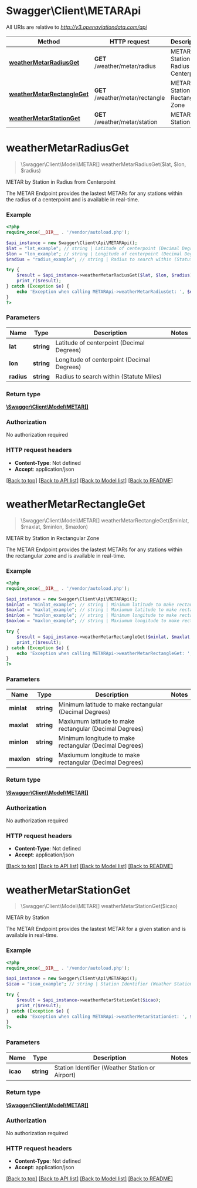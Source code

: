 # Swagger\Client\METARApi

All URIs are relative to *http://v3.openaviationdata.com/api*

Method | HTTP request | Description
------------- | ------------- | -------------
[**weatherMetarRadiusGet**](METARApi.md#weatherMetarRadiusGet) | **GET** /weather/metar/radius | METAR by Station in Radius from Centerpoint
[**weatherMetarRectangleGet**](METARApi.md#weatherMetarRectangleGet) | **GET** /weather/metar/rectangle | METAR by Station in Rectangular Zone
[**weatherMetarStationGet**](METARApi.md#weatherMetarStationGet) | **GET** /weather/metar/station | METAR by Station


# **weatherMetarRadiusGet**
> \Swagger\Client\Model\METAR[] weatherMetarRadiusGet($lat, $lon, $radius)

METAR by Station in Radius from Centerpoint

The METAR Endpoint provides the lastest METARs for any stations within the radius of a centerpoint and is available in real-time.

### Example
```php
<?php
require_once(__DIR__ . '/vendor/autoload.php');

$api_instance = new Swagger\Client\Api\METARApi();
$lat = "lat_example"; // string | Latitude of centerpoint (Decimal Degrees)
$lon = "lon_example"; // string | Longitude of centerpoint (Decimal Degrees)
$radius = "radius_example"; // string | Radius to search within (Statute Miles)

try {
    $result = $api_instance->weatherMetarRadiusGet($lat, $lon, $radius);
    print_r($result);
} catch (Exception $e) {
    echo 'Exception when calling METARApi->weatherMetarRadiusGet: ', $e->getMessage(), PHP_EOL;
}
?>
```

### Parameters

Name | Type | Description  | Notes
------------- | ------------- | ------------- | -------------
 **lat** | **string**| Latitude of centerpoint (Decimal Degrees) |
 **lon** | **string**| Longitude of centerpoint (Decimal Degrees) |
 **radius** | **string**| Radius to search within (Statute Miles) |

### Return type

[**\Swagger\Client\Model\METAR[]**](../Model/METAR.md)

### Authorization

No authorization required

### HTTP request headers

 - **Content-Type**: Not defined
 - **Accept**: application/json

[[Back to top]](#) [[Back to API list]](../../README.md#documentation-for-api-endpoints) [[Back to Model list]](../../README.md#documentation-for-models) [[Back to README]](../../README.md)

# **weatherMetarRectangleGet**
> \Swagger\Client\Model\METAR[] weatherMetarRectangleGet($minlat, $maxlat, $minlon, $maxlon)

METAR by Station in Rectangular Zone

The METAR Endpoint provides the lastest METARs for any stations within the rectangular zone and is available in real-time.

### Example
```php
<?php
require_once(__DIR__ . '/vendor/autoload.php');

$api_instance = new Swagger\Client\Api\METARApi();
$minlat = "minlat_example"; // string | Minimum latitude to make rectangular (Decimal Degrees)
$maxlat = "maxlat_example"; // string | Maxiumum latitude to make rectangular (Decimal Degrees)
$minlon = "minlon_example"; // string | Minimum longitude to make rectangular (Decimal Degrees)
$maxlon = "maxlon_example"; // string | Maxiumum longitude to make rectangular (Decimal Degrees)

try {
    $result = $api_instance->weatherMetarRectangleGet($minlat, $maxlat, $minlon, $maxlon);
    print_r($result);
} catch (Exception $e) {
    echo 'Exception when calling METARApi->weatherMetarRectangleGet: ', $e->getMessage(), PHP_EOL;
}
?>
```

### Parameters

Name | Type | Description  | Notes
------------- | ------------- | ------------- | -------------
 **minlat** | **string**| Minimum latitude to make rectangular (Decimal Degrees) |
 **maxlat** | **string**| Maxiumum latitude to make rectangular (Decimal Degrees) |
 **minlon** | **string**| Minimum longitude to make rectangular (Decimal Degrees) |
 **maxlon** | **string**| Maxiumum longitude to make rectangular (Decimal Degrees) |

### Return type

[**\Swagger\Client\Model\METAR[]**](../Model/METAR.md)

### Authorization

No authorization required

### HTTP request headers

 - **Content-Type**: Not defined
 - **Accept**: application/json

[[Back to top]](#) [[Back to API list]](../../README.md#documentation-for-api-endpoints) [[Back to Model list]](../../README.md#documentation-for-models) [[Back to README]](../../README.md)

# **weatherMetarStationGet**
> \Swagger\Client\Model\METAR[] weatherMetarStationGet($icao)

METAR by Station

The METAR Endpoint provides the lastest METAR for a given station and is available in real-time.

### Example
```php
<?php
require_once(__DIR__ . '/vendor/autoload.php');

$api_instance = new Swagger\Client\Api\METARApi();
$icao = "icao_example"; // string | Station Identifier (Weather Station or Airport)

try {
    $result = $api_instance->weatherMetarStationGet($icao);
    print_r($result);
} catch (Exception $e) {
    echo 'Exception when calling METARApi->weatherMetarStationGet: ', $e->getMessage(), PHP_EOL;
}
?>
```

### Parameters

Name | Type | Description  | Notes
------------- | ------------- | ------------- | -------------
 **icao** | **string**| Station Identifier (Weather Station or Airport) |

### Return type

[**\Swagger\Client\Model\METAR[]**](../Model/METAR.md)

### Authorization

No authorization required

### HTTP request headers

 - **Content-Type**: Not defined
 - **Accept**: application/json

[[Back to top]](#) [[Back to API list]](../../README.md#documentation-for-api-endpoints) [[Back to Model list]](../../README.md#documentation-for-models) [[Back to README]](../../README.md)

